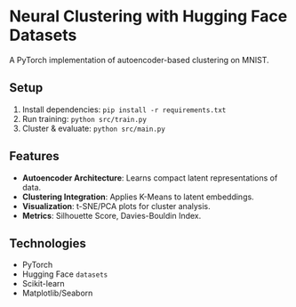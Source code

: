 # Neural Clustering with Hugging Face Datasets

A PyTorch implementation of autoencoder-based clustering on MNIST.

## Setup
1. Install dependencies: `pip install -r requirements.txt`
2. Run training: `python src/train.py`
3. Cluster & evaluate: `python src/main.py`


## Features
- **Autoencoder Architecture**: Learns compact latent representations of data.
- **Clustering Integration**: Applies K-Means to latent embeddings.
- **Visualization**: t-SNE/PCA plots for cluster analysis.
- **Metrics**: Silhouette Score, Davies-Bouldin Index.

## Technologies
- PyTorch
- Hugging Face `datasets`
- Scikit-learn
- Matplotlib/Seaborn
